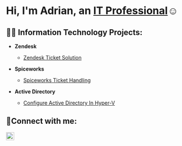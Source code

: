 <h1>Hi, I'm Adrian, an <a href="https://www.linkedin.com/in/adrianbolt/">IT Professional</a>☺</h1>

<h2>👨‍💻 Information Technology Projects:</h2>

- <b>Zendesk </b>
  - [Zendesk Ticket Solution](https://github.com/adrianbolt1/Zendesk)

- <b>Spiceworks </b>
  - [Spiceworks Ticket Handling](https://github.com/adrianbolt1/Spiceworks)

- <b> Active Directory</b>
  - [Configure Active Directory In Hyper-V](https://github.com/adrianbolt1/Activedirectory)

 
<h2>🤳Connect with me:</h2>


[<img align="left" alt="Josh | LinkedIn" width="22px" src="https://cdn.jsdelivr.net/npm/simple-icons@v3/icons/linkedin.svg" />][linkedin]



[linkedin]: https://www.linkedin.com/in/adrianbolt/

